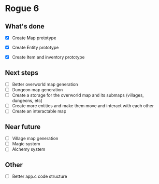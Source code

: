 # Rogue 6

## What's done
- [x] Create Map prototype
- [x] Create Entity prototype
- [x] Create Item and inventory prototype


## Next steps
- [ ] Better overworld map generation
- [ ] Dungeon map generation
- [ ] Create a storage for the overworld map and its submaps (villages, dungeons, etc)
- [ ] Create more entities and make them move and interact with each other
- [ ] Create an interactable map

## Near future
- [ ] Village map generation
- [ ] Magic system
- [ ] Alchemy system

## Other
- [ ] Better app.c code structure